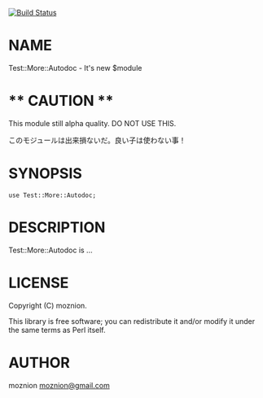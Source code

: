 [![Build Status](https://travis-ci.org/moznion/Test-More-Autodoc.png?branch=master)](https://travis-ci.org/moznion/Test-More-Autodoc)
# NAME

Test::More::Autodoc - It's new $module

# \*\* CAUTION \*\*

This module still alpha quality. DO NOT USE THIS.

このモジュールは出来損ないだ。良い子は使わない事！

# SYNOPSIS

    use Test::More::Autodoc;

# DESCRIPTION

Test::More::Autodoc is ...

# LICENSE

Copyright (C) moznion.

This library is free software; you can redistribute it and/or modify
it under the same terms as Perl itself.

# AUTHOR

moznion <moznion@gmail.com>
